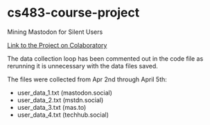 # cs483-course-project

Mining Mastodon for Silent Users

[Link to the Project on Colaboratory](https://colab.research.google.com/drive/1pRRov64Iz4HndiwGIH5H8cs-nSeOt805)

The data collection loop has been commented out in the code file as rerunning it is unnecessary with the data files saved.

The files were collected from Apr 2nd through April 5th:
- user_data_1.txt (mastodon.social)
- user_data_2.txt (mstdn.social)
- user_data_3.txt (mas.to)
- user_data_4.txt (techhub.social)
